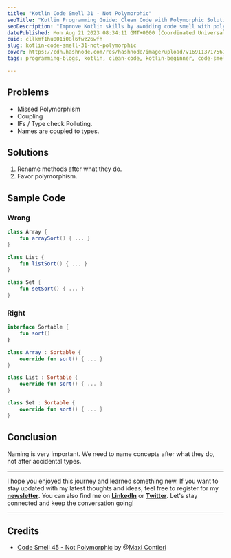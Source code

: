 ```yaml
---
title: "Kotlin Code Smell 31 - Not Polymorphic"
seoTitle: "Kotlin Programming Guide: Clean Code with Polymorphic Solutions"
seoDescription: "Improve Kotlin skills by avoiding code smell with polymorphism for cleaner, efficient code. Learn best practices and enhance your projects."
datePublished: Mon Aug 21 2023 08:34:11 GMT+0000 (Coordinated Universal Time)
cuid: cllkmf1hu001i08l6fwz26wfh
slug: kotlin-code-smell-31-not-polymorphic
cover: https://cdn.hashnode.com/res/hashnode/image/upload/v1691137175613/31685090-0c41-47c5-915c-102997e11f33.avif
tags: programming-blogs, kotlin, clean-code, kotlin-beginner, code-smell-1

---
```


## Problems

* Missed Polymorphism
* Coupling
* IFs / Type check Polluting.
* Names are coupled to types.

## Solutions

1. Rename methods after what they do.
2. Favor polymorphism.

## Sample Code

### Wrong

```kotlin
class Array {
    fun arraySort() { ... }
}

class List {
    fun listSort() { ... }
}

class Set {
    fun setSort() { ... }
}
```

### Right

```kotlin
interface Sortable {
    fun sort()
}

class Array : Sortable {
    override fun sort() { ... }
}

class List : Sortable {
    override fun sort() { ... }
}

class Set : Sortable {
    override fun sort() { ... }
}
```

## Conclusion

Naming is very important. We need to name concepts after what they do, not after accidental types.

---

I hope you enjoyed this journey and learned something new. If you want to stay updated with my latest thoughts and ideas, feel free to register for my [**newsletter**](https://yonatankarp.com/newsletter). You can also find me on [**LinkedIn**](https://www.linkedin.com/in/yonatankarp/) or [**Twitter**](https://twitter.com/yonatan_karp). Let's stay connected and keep the conversation going!

---

## Credits

* [Code Smell 45 - Not Polymorphic](https://maximilianocontieri.com/code-smell-45-not-polymorphic) by @[Maxi Contieri](@mcsee)